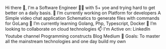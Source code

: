 Hi there 👋, I'm a Software Engineer 👨‍💻 with 5+ yoe and trying hard to get better on a daily basis.
🔭 I’m currently working on
Platform for developers
A Simple video chat application
Schematics to generate files with commands for GoLang
🌱 I’m currently learning Golang, Php, Typescript, Docker
👯 I’m looking to collaborate on cloud technologies
📫 I'm Active on:
LinkedIn
Youtube channel Programming constructs
Blog Medium
🎯 Goals: To master all the mainstream technologies and one day build my own
